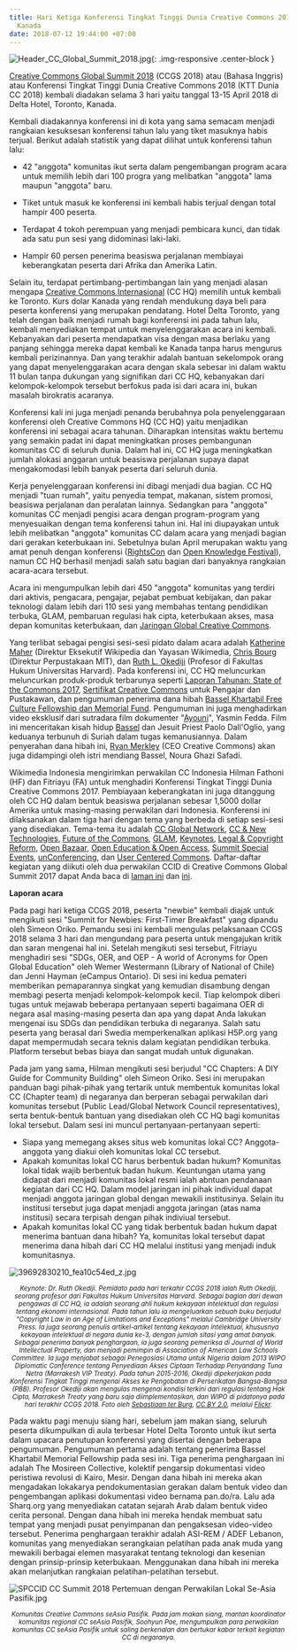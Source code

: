 ```yaml
---
title: Hari Ketiga Konferensi Tingkat Tinggi Dunia Creative Commons 2018 di Toronto,
  Kanada
date: 2018-07-12 19:44:00 +07:00
---
```


![Header_CC_Global_Summit_2018.jpg](/uploads/Header_CC_Global_Summit_2018.jpg){: .img-responsive .center-block }

[Creative Commons Global Summit 2018](https://ccglobalsummit2018.sched.com/) (CCGS 2018) atau (Bahasa Inggris) atau Konferensi Tingkat Tinggi Dunia Creative Commons 2018 (KTT Dunia CC 2018) kembali diadakan selama 3 hari yaitu tanggal 13-15 April 2018 di Delta Hotel, Toronto, Kanada.

Kembali diadakannya konferensi ini di kota yang sama semacam menjadi rangkaian kesuksesan konferensi tahun lalu yang tiket masuknya habis terjual. Berikut adalah statistik yang dapat dilihat untuk konferensi tahun lalu:

* 42 "anggota" komunitas ikut serta dalam pengembangan program acara untuk memilih lebih dari 100 progra yang melibatkan "anggota" lama maupun "anggota" baru.

* Tiket untuk masuk ke konferensi ini kembali habis terjual dengan total hampir 400 peserta.

* Terdapat 4 tokoh perempuan yang menjadi pembicara kunci, dan tidak ada satu pun sesi yang didominasi laki-laki.

* Hampir 60 persen penerima beasiswa perjalanan membiayai keberangkatan peserta dari Afrika dan Amerika Latin.

Selain itu, terdapat pertimbang-pertimbangan lain yang menjadi alasan mengapa [Creative Commons Internasional](https://creativecommons.org/about/) (CC HQ) memilih untuk kembali ke Toronto. Kurs dolar Kanada yang rendah mendukung daya beli para peserta konferensi yang merupakan pendatang. Hotel Delta Toronto, yang telah dengan baik menjadi rumah bagi konferensi ini pada tahun lalu, kembali menyediakan tempat untuk menyelenggarakan acara ini kembali. Kebanyakan dari peserta mendapatkan visa dengan masa berlaku yang panjang sehingga mereka dapat kembali ke Kanada tanpa harus mengurus kembali perizinannya. Dan yang terakhir adalah bantuan sekelompok orang yang dapat menyelenggarakan acara dengan skala sebesar ini dalam waktu 11 bulan tanpa dukungan yang signifikan dari CC HQ, kebanyakan dari kelompok-kelompok tersebut berfokus pada isi dari acara ini, bukan masalah birokratis acaranya.

Konferensi kali ini juga menjadi penanda berubahnya pola penyelenggaraan konferensi oleh Creative Commons HQ (CC HQ) yaitu menjadikan konferensi ini sebagai acara tahunan. Diharapkan intensitas waktu bertemu yang semakin padat ini dapat meningkatkan proses pembangunan komunitas CC di seluruh dunia. Dalam hal ini, CC HQ juga meningkatkan jumlah alokasi anggaran untuk beasiswa perjalanan supaya dapat mengakomodasi lebih banyak peserta dari seluruh dunia.

Kerja penyelenggaraan konferensi ini dibagi menjadi dua bagian. CC HQ menjadi "tuan rumah", yaitu penyedia tempat, makanan, sistem promosi, beasiswa perjalanan dan peralatan lainnya. Sedangkan para "anggota" komunitas CC menjadi pengisi acara dengan program-program yang menyesuaikan dengan tema konferensi tahun ini. Hal ini diupayakan untuk lebih melibatkan "anggota" komunitas CC dalam acara yang menjadi bagian dari gerakan keterbukaan ini. Sebetulnya bulan April merupakan waktu yang amat penuh dengan konferensi ([RightsCon](https://www.rightscon.org/) dan [Open Knowledge Festival](http://2018.okfestival.org/)), namun CC HQ berhasil menjadi salah satu bagian dari banyaknya rangkaian acara-acara tersebut.

Acara ini mengumpulkan lebih dari 450 "anggota" komunitas yang terdiri dari aktivis, pengacara, pengajar, pejabat pembuat kebijakan, dan pakar teknologi dalam lebih dari 110 sesi yang membahas tentang pendidikan terbuka, GLAM, pembaruan regulasi hak cipta, keterbukaan akses, masa depan komunitas keterbukaan, dan [Jaringan Global Creative Commons](https://network.creativecommons.org/).

Yang terlibat sebagai pengisi sesi-sesi pidato dalam acara adalah [Katherine Maher](https://ccglobalsummit2018.sched.com/speaker/katherine_maher.1xvatoqz) (Direktur Eksekutif Wikipedia dan Yayasan Wikimedia, [Chris Bourg](https://ccglobalsummit2018.sched.com/speaker/mchris4duke1) (Direktur Perpustakaan MIT), dan [Ruth L. Okediji](https://ccglobalsummit2018.sched.com/speaker/dr_ruth_okediji.1xvasly2) (Profesor di Fakultas Hukum Universitas Harvard). Pada konferensi ini, CC HQ meluncurkan meluncurkan produk-produk terbarunya seperti [Laporan Tahunan: State of the Commons 2017](https://stateof.creativecommons.org/?lang=id), [Sertifikat Creative Commons](https://certificates.creativecommons.org/) untuk Pengajar dan Pustakawan, dan pengumuman penerima dana hibah [Bassel Khartabil Free Culture Fellowship dan Memorial Fund](https://creativecommons.org/2018/04/15/fellowship-memorial-fund/). Pengumuman ini juga menghadirkan video eksklusif dari sutradara film dokumenter "[Ayouni](https://www.youtube.com/watch?v=FHO2a4BNWOo)", Yasmin Fedda. Film ini menceritakan kisah hidup [Bassel](https://creativecommons.or.id/2017/08/berita-kematian-bassel-khartabil-cc-suriah-dieksekusi/) dan Jesuit Priest Paolo Dall'Oglio, yang keduanya terbunuh di Suriah dalam tugas kemanusiannya. Dalam penyerahan dana hibah ini, [Ryan Merkley](https://ccglobalsummit2018.sched.com/speaker/ryanmerkley) (CEO Creative Commons) akan juga didampingi oleh istri mendiang Bassel, Noura Ghazi Safadi.

Wikimedia Indonesia mengirimkan perwakilan CC Indonesia Hilman Fathoni (HF) dan Fitriayu (FA) untuk menghadiri Konferensi Tingkat Tinggi Dunia Creative Commons 2017. Pembiayaan keberangkatan ini juga ditanggung oleh CC HQ dalam bentuk beasiswa perjalanan sebesar 1,5000 dollar Amerika untuk masing-masing perwakilan dari Indonesia. Konferensi ini dilaksanakan dalam tiga hari dengan tema yang berbeda di setiap sesi-sesi yang disediakan. Tema-tema itu adalah [CC Global Network](https://ccglobalsummit2018.sched.com/overview/type/CC+Global+Network), [CC & New Technologies](https://ccglobalsummit2018.sched.com/overview/type/CC+%26+New+Technologies), [Future of the Commons](https://ccglobalsummit2018.sched.com/overview/type/Future+of+the+Commons), [GLAM](https://ccglobalsummit2018.sched.com/overview/type/GLAM), [Keynotes](https://ccglobalsummit2018.sched.com/overview/type/Keynotes), [Legal & Copyright Reform](https://ccglobalsummit2018.sched.com/overview/type/Legal+%26+Copyright+Reform), [Open Bazaar](https://ccglobalsummit2018.sched.com/overview/type/Open+Bazaar), [Open Education & Open Access](https://ccglobalsummit2018.sched.com/overview/type/Open+Education+%26+Open+Access), [Summit Special Events](https://ccglobalsummit2018.sched.com/overview/type/Summit+Special+Events), [unConferencing](https://ccglobalsummit2018.sched.com/overview/type/unConferencing), dan [User Centered Commons](https://ccglobalsummit2018.sched.com/overview/type/User-Centered+Commons). Daftar-daftar kegiatan yang diikuti oleh dua perwakilan CCID di Creative Commons Global Summit 2017 dapat Anda baca di [laman ini](https://id.wikimedia.org/wiki/Creative_Commons_Global_Summit_2018) dan [ini](https://id.wikimedia.org/wiki/Creative_Commons_Global_Summit_2018/Laporan).

**Laporan acara**

Pada pagi hari ketiga CCGS 2018, peserta "newbie" kembali diajak untuk mengikuti sesi "Summit for Newbies: First-Timer Breakfast" yang dipandu oleh Simeon Oriko. Pemandu sesi ini kembali mengulas pelaksanaan CCGS 2018 selama 3 hari dan mengundang para peserta untuk mengajukan kritik dan saran mengenai hal ini. Setelah mengikuti sesi tersebut, Fitriayu menghadiri sesi "SDGs, OER, and OEP - A world of Acronyms for Open Global Education" oleh Wemer Westermann (Library of National of Chile) dan Jenni Hayman (eCampus Ontario). Di sesi ini kedua pemateri memberikan pemaparannya singkat yang kemudian disambung dengan membagi peserta menjadi kelompok-kelompok kecil. Tiap kelompok diberi tugas untuk mejawab beberapa pertanyaan seperti bagaimana OER di negara asal masing-masing peserta dan apa yang dapat Anda lakukan mengenai isu SDGs dan pendidikan terbuka di negaranya. Salah satu peserta yang berasal dari Swedia memperkenalkan aplikasi H5P.org yang dapat mempermudah secara teknis dalam kegiatan pendidikan terbuka. Platform tersebut bebas biaya dan sangat mudah untuk digunakan.

Pada jam yang sama, Hilman mengikuti sesi berjudul "CC Chapters: A DIY Guide for Community Building" oleh Simeon Oriko. Sesi ini merupakan panduan bagi pihak-pihak yang tertarik untuk membentuk komunitas lokal CC (Chapter team) di negaranya dan berperan sebagai perwakilan dari komunitas tersebut (Public Lead/Global Network Council representatives), serta bentuk-bentuk bantuan yang disediakan oleh CC HQ bagi komunitas lokal tersebut. Dalam sesi ini muncul pertanyaan-pertanyaan seperti: 

* Siapa yang memegang akses situs web komunitas lokal CC? Anggota-anggota yang diakui oleh komunitas lokal CC tersebut. 
* Apakah komunitas lokal CC harus berbentuk badan hukum? Komunitas lokal tidak wajib berbentuk badan hukum. 
Keuntungan utama yang didapat dari menjadi komunitas lokal resmi ialah abntuan pendanaan kegiatan dari CC HQ. Dalam model jaringan ini pihak individual dapat menjadi anggota jaringan global dengan mewakili institusinya. Selain itu institusi tersebut juga dapat menjadi anggota jaringan (atas nama institusi) secara terpisah dengan pihak indiviual tersebut. 
* Apakah komunitas lokal CC yang tidak berbentuk badan hukum dapat menerima bantuan dana hibah? Ya, komunitas lokal tersebut dapat menerima dana hibah dari CC HQ melalui institusi yang menjadi induk komunitasnya.

![39692830210_fea10c54ed_z.jpg](/uploads/39692830210_fea10c54ed_z.jpg)<center><small><i>Keynote: Dr. Ruth Okediji. Pemidato pada hari terkahir CCGS 2018 ialah Ruth Okediji, seorang profesor dari Fakultas Hukum Universitas Harvard. Sebagai bagian dari dewan pengawas di CC HQ, ia adalah seorang ahli hukum kekayaan intelektual dan regulasi tentang ekonomi internasional. Pada tahun lalu ia mengeluarkan sebuah buku berjudul "Copyright Law in an Age of Limitations and Exceptions" melalui Cambridge University Press. Ia juga seorang penulis artikel-artikel tentang kekayaan intelektual, khususnya kekayaan intelektual di negara dunia ke-3, dengan jumlah sitasi yang amat banyak. Sebagai penerima banyak penghargaan, ia juga seorang pemeriksa di Journal of World Intellectual Property, dan menjadi pemimpin di Association of American Law Schools Committee. Ia juga menjabat sebagai Penegosiasi Utama untuk Nigeria dalam 2013 WIPO Diplomatic Conference tentang Penyediaan Akses Ciptaan Terhadap Penyandang Tuna Netra (Marrakesh VIP Treaty). Pada tahun 2015-2016, Okediji dipekerjakan pada Konferensi Tingkat Tinggi mengenai Akses ke Pengobatan di Perserikatan Bangsa-Bangsa (PBB). Profesor Okediji akan mengulas mengenai kondisi terkini dari regulasi tentang Hak Cipta, Marrakesh Treaty yang baru saja diimplementasikan, dan WIPO di pidatonya pada hari terakhir CCGS 2018. Foto oleh <a href="https://www.flickr.com/photos/ter-burg/">Sebastiaan ter Burg</a>, <a href="https://creativecommons.org/licenses/by/2.0/">CC BY 2.0</a>, melalui <a href="https://www.flickr.com/photos/ter-burg/39692830210/in/album-72157695719917625/">Flickr</a>. </i></small></center>

Pada waktu pagi menuju siang hari, sebelum jam makan siang, seluruh peserta dikumpulkan di aula terbesar Hotel Delta Toronto untuk ikut serta dalam upacara penutupan konferensi yang disertai dengan beberapa pengumuman. Pengumuman pertama adalah tentang penerima Bassel Khartabil Memorial Fellowship pada sesi ini. Tiga penerima penghargaan ini adalah The Mosireen Collective, kolektif pengarsip dokumentasi video peristiwa revolusi di Kairo, Mesir. Dengan dana hibah ini mereka akan mengadakan lokakarya pendokumentasian gerakan dalam bentuk video dan pengembangan aplikasi dokumentasi video bernama pan.do/ra.  Lalu ada Sharq.org yang menyediakan catatan sejarah Arab dalam bentuk video cerita personal. Dengan dana hibah ini mereka hendak membuat satu tempat yang menjadi pusat penyimpanan dan pengaksesan video-video tersebut. Penerima penghargaan terakhir adalah ASI-REM / ADEF Lebanon, komunitas yang menyediakan serangkaian pelatihan pada anak muda yang mewakili berbagai elemen masyarakat tentang teknologi dan kesenian dengan prinsip-prinsip keterbukaan. Menggunakan dana hibah ini mereka akan melanjutkan rangkaian pelatihan-pelatihan tersebut. 

![SPCCID CC Summit 2018 Pertemuan dengan Perwakilan Lokal Se-Asia Pasifik.jpg](/uploads/SPCCID%20CC%20Summit%202018%20Pertemuan%20dengan%20Perwakilan%20Lokal%20Se-Asia%20Pasifik.jpg)<center><small><i>Komunitas Creative Commons seAsia Pasifik. Pada jam makan siang, mantan koordinator komunitas regional CC seAsia Pasifik, Soohyun Pae, mengumpulkan para perwakilan komunitas CC seAsia Pasifik untuk saling berkenalan dan bertukar kabar terkait kegiatan CC di negaranya.</i></small></center>

